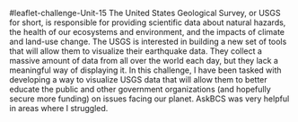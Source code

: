 #leaflet-challenge-Unit-15
The United States Geological Survey, or USGS for short, is responsible for providing scientific data about natural hazards, the health of our ecosystems and environment, and the impacts of climate and land-use change. The USGS is interested in building a new set of tools that will allow them to visualize their earthquake data. They collect a massive amount of data from all over the world each day, but they lack a meaningful way of displaying it. In this challenge, I have been tasked with developing a way to visualize USGS data that will allow them to better educate the public and other government organizations (and hopefully secure more funding) on issues facing our planet.
AskBCS was very helpful in areas where I struggled.
